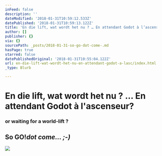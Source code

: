 ```yaml
---
inFeed: false
description: ''
dateModified: '2018-01-31T10:59:12.533Z'
datePublished: '2018-01-31T10:59:13.122Z'
title: 'En die lift, wat wordt het nu ? … En attendant Godot à l’ascenseur?'
author: []
publisher: {}
via: {}
sourcePath: _posts/2018-01-31-so-go-dot-come-.md
hasPage: true
starred: false
datePublishedOriginal: '2018-01-31T10:55:04.122Z'
url: en-die-lift-wat-wordt-het-nu-en-attendant-godot-a-lasc/index.html
_type: Blurb

---
```

# En die lift, wat wordt het nu ? ... En attendant Godot à l'ascenseur?

### or waiting for a world-lift ?

## So GO!_dot come... ;-)_
![](https://the-grid-user-content.s3-us-west-2.amazonaws.com/bfc2d053-c113-4998-b6a0-7f1a42844046.jpg)